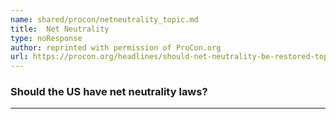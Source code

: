 ```yaml
---
name: shared/procon/netneutrality_topic.md
title:  Net Neutrality 
type: noResponse
author: reprinted with permission of ProCon.org
url: https://procon.org/headlines/should-net-neutrality-be-restored-top-3-pros-and-cons/ 
---
```


###  Should the US have net neutrality laws?

---


